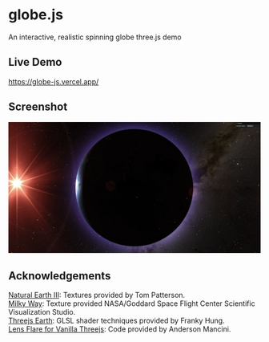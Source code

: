# globe.js
An interactive, realistic spinning globe three.js demo

## Live Demo
https://globe-js.vercel.app/

## Screenshot
![screenshot](screenshot.png)

## Acknowledgements
[Natural Earth III](https://www.shadedrelief.com/natural3/index.html): Textures provided by Tom Patterson.  
[Milky Way](https://svs.gsfc.nasa.gov/4851/): Texture provided NASA/Goddard Space Flight Center Scientific Visualization Studio.  
[Threejs Earth](https://github.com/franky-adl/threejs-earth): GLSL shader techniques provided by Franky Hung.  
[Lens Flare for Vanilla Threejs](https://github.com/ektogamat/lensflare-threejs-vanilla): Code provided by Anderson Mancini.
